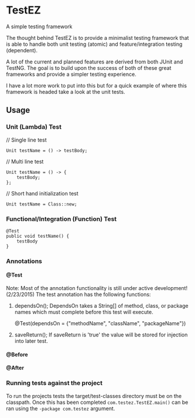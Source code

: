 # TestEZ
A simple testing framework

The thought behind TestEZ is to provide a minimalist testing framework that is able to handle both unit testing (atomic) and feature/integration testing (dependent).

A lot of the current and planned features are derived from both JUnit and TestNG. The goal is to build upon the success of both of these great frameworks and provide a simpler testing experience.

I have a lot more work to put into this but for a quick example of where this framework is headed take a look at the unit tests.

## Usage

### Unit (Lambda) Test


// Single line test

    Unit testName = () -> testBody;

// Multi line test

    Unit testName = () -> {
        testBody;
    };

// Short hand initialization test

    Unit testName = Class::new;

### Functional/Integration (Function) Test

    @Test
    public void testName() {
        testBody
    }

### Annotations

#### @Test
Note: Most of the annotation functionality is still under active development! (2/23/2015)
The test annotation has the following functions:
1) dependsOn(); DependsOn takes a String[] of method, class, or package names which must complete before this test will execute.

    @Test(dependsOn = {"methodName", "className", "packageName"})

2) saveReturn(); If saveReturn is 'true' the value will be stored for injection into later test.

#### @Before

#### @After

### Running tests against the project

To run the projects tests the target/test-classes directory must be on the classpath. Once this has been completed
`com.testez.TestEZ.main()` can be ran using the `-package com.testez` argument.